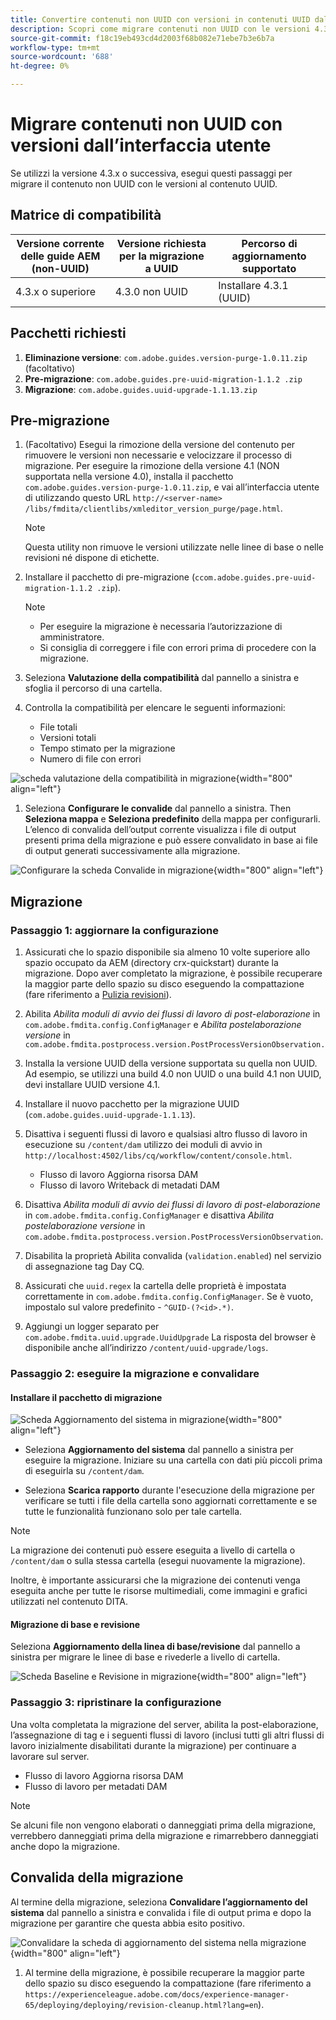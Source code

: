 ```yaml
---
title: Convertire contenuti non UUID con versioni in contenuti UUID dall’interfaccia utente
description: Scopri come migrare contenuti non UUID con le versioni 4.3.x.
source-git-commit: f18c19eb493cd4d2003f68b082e71ebe7b3e6b7a
workflow-type: tm+mt
source-wordcount: '688'
ht-degree: 0%

---
```


# Migrare contenuti non UUID con versioni dall’interfaccia utente

Se utilizzi la versione 4.3.x o successiva, esegui questi passaggi per migrare il contenuto non UUID con le versioni al contenuto UUID.

## Matrice di compatibilità

| Versione corrente delle guide AEM (non-UUID) | Versione richiesta per la migrazione a UUID | Percorso di aggiornamento supportato |
|---|---|---|
| 4.3.x o superiore | 4.3.0 non UUID | Installare 4.3.1 (UUID) |

## Pacchetti richiesti

1. **Eliminazione versione**: `com.adobe.guides.version-purge-1.0.11.zip` (facoltativo)
1. **Pre-migrazione**: `com.adobe.guides.pre-uuid-migration-1.1.2 .zip`
1. **Migrazione**: `com.adobe.guides.uuid-upgrade-1.1.13.zip`



## Pre-migrazione

1. (Facoltativo) Esegui la rimozione della versione del contenuto per rimuovere le versioni non necessarie e velocizzare il processo di migrazione. Per eseguire la rimozione della versione 4.1 (NON supportata nella versione 4.0), installa il pacchetto `com.adobe.guides.version-purge-1.0.11.zip`, e vai all’interfaccia utente di utilizzando questo URL `http://<server-name> /libs/fmdita/clientlibs/xmleditor_version_purge/page.html`.

   >[!NOTE]
   >
   >Questa utility non rimuove le versioni utilizzate nelle linee di base o nelle revisioni né dispone di etichette.
1. Installare il pacchetto di pre-migrazione (`ccom.adobe.guides.pre-uuid-migration-1.1.2 .zip`).

   >[!NOTE]
   >
   >* Per eseguire la migrazione è necessaria l’autorizzazione di amministratore.
   >* Si consiglia di correggere i file con errori prima di procedere con la migrazione.

1. Seleziona **Valutazione della compatibilità**  dal pannello a sinistra e sfoglia il percorso di una cartella.
1. Controlla la compatibilità per elencare le seguenti informazioni:
   * File totali
   * Versioni totali
   * Tempo stimato per la migrazione
   * Numero di file con errori



![scheda valutazione della compatibilità in migrazione](assets/migration-compatibility-assessment.png){width="800" align="left"}


1. Seleziona **Configurare le convalide** dal pannello a sinistra. Then **Seleziona mappa** e **Seleziona predefinito** della mappa per configurarli. L’elenco di convalida dell’output corrente visualizza i file di output presenti prima della migrazione e può essere convalidato in base ai file di output generati successivamente alla migrazione.

![Configurare la scheda Convalide in migrazione](assets/migration-configure-validation.png){width="800" align="left"}




## Migrazione

### Passaggio 1: aggiornare la configurazione

1. Assicurati che lo spazio disponibile sia almeno 10 volte superiore allo spazio occupato da AEM (directory crx-quickstart) durante la migrazione. Dopo aver completato la migrazione, è possibile recuperare la maggior parte dello spazio su disco eseguendo la compattazione (fare riferimento a [Pulizia revisioni](https://experienceleague.adobe.com/docs/experience-manager-65/deploying/deploying/revision-cleanup.html?lang=en)).

1. Abilita *Abilita moduli di avvio dei flussi di lavoro di post-elaborazione* in `com.adobe.fmdita.config.ConfigManager` e *Abilita postelaborazione versione* in `com.adobe.fmdita.postprocess.version.PostProcessVersionObservation.`

1. Installa la versione UUID della versione supportata su quella non UUID. Ad esempio, se utilizzi una build 4.0 non UUID o una build 4.1 non UUID, devi installare UUID versione 4.1.

1. Installare il nuovo pacchetto per la migrazione UUID (`com.adobe.guides.uuid-upgrade-1.1.13`).

1. Disattiva i seguenti flussi di lavoro e qualsiasi altro flusso di lavoro in esecuzione su `/content/dam` utilizzo dei moduli di avvio in `http://localhost:4502/libs/cq/workflow/content/console.html`.

   * Flusso di lavoro Aggiorna risorsa DAM
   * Flusso di lavoro Writeback di metadati DAM

1. Disattiva *Abilita moduli di avvio dei flussi di lavoro di post-elaborazione* in `com.adobe.fmdita.config.ConfigManager` e disattiva *Abilita postelaborazione versione* in `com.adobe.fmdita.postprocess.version.PostProcessVersionObservation`.

1. Disabilita la proprietà Abilita convalida (`validation.enabled`) nel servizio di assegnazione tag Day CQ.

1. Assicurati che `uuid.regex` la cartella delle proprietà è impostata correttamente in `com.adobe.fmdita.config.ConfigManager`. Se è vuoto, impostalo sul valore predefinito - `^GUID-(?<id>.*)`.
1. Aggiungi un logger separato per `com.adobe.fmdita.uuid.upgrade.UuidUpgrade` La risposta del browser è disponibile anche all’indirizzo `/content/uuid-upgrade/logs`.

### Passaggio 2: eseguire la migrazione e convalidare

#### Installare il pacchetto di migrazione

![Scheda Aggiornamento del sistema in migrazione](assets/migration-system-upgrade.png){width="800" align="left"}

* Seleziona **Aggiornamento del sistema** dal pannello a sinistra per eseguire la migrazione. Iniziare su una cartella con dati più piccoli prima di eseguirla su `/content/dam`.

* Seleziona **Scarica rapporto** durante l&#39;esecuzione della migrazione per verificare se tutti i file della cartella sono aggiornati correttamente e se tutte le funzionalità funzionano solo per tale cartella.


>[!NOTE]
>
> La migrazione dei contenuti può essere eseguita a livello di cartella o `/content/dam` o sulla stessa cartella (esegui nuovamente la migrazione).

Inoltre, è importante assicurarsi che la migrazione dei contenuti venga eseguita anche per tutte le risorse multimediali, come immagini e grafici utilizzati nel contenuto DITA.

#### Migrazione di base e revisione

Seleziona **Aggiornamento della linea di base/revisione** dal pannello a sinistra per migrare le linee di base e rivederle a livello di cartella.

![Scheda Baseline e Revisione in migrazione](assets/migration-baseline-review-upgrade.png){width="800" align="left"}


### Passaggio 3: ripristinare la configurazione

Una volta completata la migrazione del server, abilita la post-elaborazione, l’assegnazione di tag e i seguenti flussi di lavoro (inclusi tutti gli altri flussi di lavoro inizialmente disabilitati durante la migrazione) per continuare a lavorare sul server.

* Flusso di lavoro Aggiorna risorsa DAM
* Flusso di lavoro per metadati DAM

>[!NOTE]
>
>Se alcuni file non vengono elaborati o danneggiati prima della migrazione, verrebbero danneggiati prima della migrazione e rimarrebbero danneggiati anche dopo la migrazione.

## Convalida della migrazione

Al termine della migrazione, seleziona **Convalidare l’aggiornamento del sistema** dal pannello a sinistra e convalida i file di output prima e dopo la migrazione per garantire che questa abbia esito positivo.

![Convalidare la scheda di aggiornamento del sistema nella migrazione](assets/migration-validate-system-upgrade.png){width="800" align="left"}


1. Al termine della migrazione, è possibile recuperare la maggior parte dello spazio su disco eseguendo la compattazione (fare riferimento a `https://experienceleague.adobe.com/docs/experience-manager-65/deploying/deploying/revision-cleanup.html?lang=en`).

